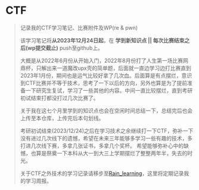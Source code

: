 # CTF

> 记录我的CTF学习笔记、比赛附件及WP(re & pwn)
>
> 该学习笔记将**从2023年12月24日起**，在 **学到新知识点 || 每次比赛结束之后(wp提交截止)** push至github上。
>
> 大概是从2022年6月份从开始入门，2022年8月份打了人生第一场比赛网鼎杯，只解出来一道魔改upx壳的简单题，后面就一直边学习边打比赛直到2023年1月份，期间也是运气比较好拿了几次血。后面算是有点摆烂，意识到CTF比赛并不等于技术，思考了一下以后的方向，另外也算是为了提前准备一下研究生复试，学习了一些其他的内容。中间一直比较摆烂，直到考研初试结束打都没打过几次比赛了。
>
> 关于我在这七个月里学到的知识点也会在空闲时间总结一下，总结完后也会上传至本仓库，上传完后本句划线。
>
> 考研初试结束(2023/12/24)之后在学习技术之余继续打一下CTF，弥补一下没有进过几次线下的遗憾，希望在未来三年能够多学习一些有趣的技术，多打进几次线下赛，多拿几张证书，多拿几个奖杯。
> 希望能够弥补心中的缺憾，也算是祭奠一下本科从大一到大三上学期摆烂了整整两年半，失去的时光。
>
> 关于CTF之外技术的学习记录请移步至[Rain_learning](https://github.com/SlientRainyDay/Rain_learning)，这里将定期记录我的学习周报。















